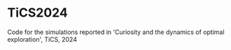 # TiCS2024
Code for the simulations reported in 'Curiosity and the dynamics of optimal exploration', TiCS, 2024
